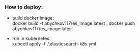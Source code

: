 ### How to deploy:

- build docker image:  
  docker build -t abychkov117/es_image:latest .
  docker push abychkov117/es_image:latest


- run in kubernetes:  
  kubectl apply -f .\elasticsearch-k8s.yml